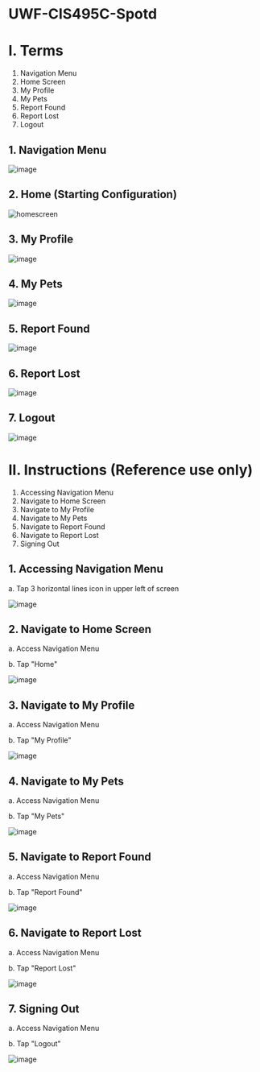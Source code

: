 # UWF-CIS495C-Spotd

# I. Terms
  1. Navigation Menu
  2. Home Screen
  3. My Profile
  4. My Pets
  5. Report Found
  6. Report Lost
  7. Logout
## 1. Navigation Menu
![image](https://user-images.githubusercontent.com/8855794/39326496-cbe44388-495a-11e8-9601-eb05df2d88d0.png)
## 2. Home (Starting Configuration)
![homescreen](https://user-images.githubusercontent.com/8855794/39325919-1407f698-4959-11e8-9faa-761a9f62b373.png)
## 3. My Profile 
![image](https://user-images.githubusercontent.com/8855794/39326139-b05e7ae4-4959-11e8-8197-6af195d55671.png)
## 4. My Pets
![image](https://user-images.githubusercontent.com/8855794/39326317-32314d94-495a-11e8-9885-040d424a3ff5.png)
## 5. Report Found
![image](https://user-images.githubusercontent.com/8855794/39326603-2de0253e-495b-11e8-8b41-1012e863b728.png)
## 6. Report Lost
![image](https://user-images.githubusercontent.com/8855794/39326317-32314d94-495a-11e8-9885-040d424a3ff5.png)
## 7. Logout
![image](https://user-images.githubusercontent.com/8855794/39326668-600c0672-495b-11e8-91e2-f7dcf67edef5.png)

# II. Instructions (Reference use only)
  1. Accessing Navigation Menu
  2. Navigate to Home Screen
  3. Navigate to My Profile
  4. Navigate to My Pets
  5. Navigate to Report Found
  6. Navigate to Report Lost
  7. Signing Out
## 1. Accessing Navigation Menu
a. Tap 3 horizontal lines icon in upper left of screen

![image](https://user-images.githubusercontent.com/8855794/39327162-d59cac1a-495c-11e8-8bd5-288d8b443fa3.png)
## 2. Navigate to Home Screen
a. Access Navigation Menu

b. Tap "Home"

![image](https://user-images.githubusercontent.com/8855794/39327331-543edf7a-495d-11e8-9956-593c8a99a5c5.png)
## 3. Navigate to My Profile
a. Access Navigation Menu

b. Tap "My Profile"

![image](https://user-images.githubusercontent.com/8855794/39327817-d2cb10a6-495e-11e8-8e16-674028a78fb8.png)
## 4. Navigate to My Pets
a. Access Navigation Menu

b. Tap "My Pets"

![image](https://user-images.githubusercontent.com/8855794/39327889-0dcd656e-495f-11e8-898d-0caffb9acbb9.png)
## 5. Navigate to Report Found
a. Access Navigation Menu

b. Tap "Report Found"

![image](https://user-images.githubusercontent.com/8855794/39327966-4dcab162-495f-11e8-86cf-9536e9ce4e15.png)
## 6. Navigate to Report Lost
a. Access Navigation Menu

b. Tap "Report Lost"

![image](https://user-images.githubusercontent.com/8855794/39327998-6b28193e-495f-11e8-976a-528ca1d6bbc2.png)

## 7. Signing Out
a. Access Navigation Menu

b. Tap "Logout"

![image](https://user-images.githubusercontent.com/8855794/39328026-84b5202c-495f-11e8-9ac3-ab72c7d3f260.png)
